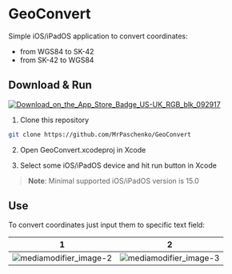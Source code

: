 # GeoConvert

Simple iOS/iPadOS application to convert coordinates:

- from WGS84 to SK-42
- from SK-42 to WGS84


## Download & Run

[![Download_on_the_App_Store_Badge_US-UK_RGB_blk_092917](https://user-images.githubusercontent.com/64316080/168581675-cfc29e4a-410c-4664-9213-31f11560813c.svg)](https://apps.apple.com/app/id6449973264)

1. Clone this repository

```bash
git clone https://github.com/MrPaschenko/GeoConvert
```

2. Open GeoConvert.xcodeproj in Xcode

3. Select some iOS/iPadOS device and hit run button in Xcode

> **Note**: Minimal supported iOS/iPadOS version is 15.0

## Use

To convert coordinates just input them to specific text field:

|1|2|
|--------|-------|
| ![mediamodifier_image-2](https://github.com/MrPaschenko/GeoConvert/assets/64316080/e209eaed-c17c-4651-91e7-ef89d684dcbe) | ![mediamodifier_image-3](https://github.com/MrPaschenko/GeoConvert/assets/64316080/4b678db3-2475-4109-94c6-f8d32548a07d) |

